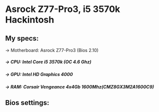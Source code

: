 # Asrock Z77-Pro3, i5 3570k Hackintosh
## My specs:
  -> Motherboard: Asrock Z77-Pro3 (Bios 2.10)
##### -> CPU: Intel Core i5 3570k (OC 4.6 Ghz)
##### -> GPU: Intel HD Graphics 4000
##### -> RAM: Corsair Vengeance 4x4Gb 1600Mhz(CMZ8GX3M2A1600C9)

## Bios settings:
